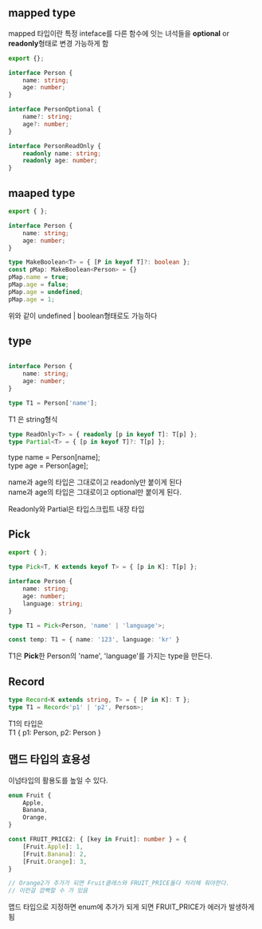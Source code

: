 ## mapped type

mapped 타입이란 특정 inteface를 다른 함수에 잇는 녀석들을 **optional** or **readonly**형태로 변경 가능하게 함
```ts
export {};

interface Person {
    name: string;
    age: number;
}

interface PersonOptional {
    name?: string;
    age?: number;
}

interface PersonReadOnly {
    readonly name: string;
    readonly age: number;
}


```

## maaped type 
```ts
export { };

interface Person {
    name: string;
    age: number;
}

type MakeBoolean<T> = { [P in keyof T]?: boolean };
const pMap: MakeBoolean<Person> = {}
pMap.name = true;
pMap.age = false;
pMap.age = undefined;
pMap.age = 1;
```
위와 같이 undefined | boolean형태로도 가능하다

## type

```ts

interface Person {
    name: string;
    age: number;
}

type T1 = Person['name'];
```

T1 은 string형식

```ts
type ReadOnly<T> = { readonly [p in keyof T]: T[p] };
type Partial<T> = { [p in keyof T]?: T[p] };
```
type name = Person[name];  
type age = Person[age];  

name과 age의 타입은 그대로이고 readonly만 붙이게 된다  
name과 age의 타입은 그대로이고 optional만 붙이게 된다.

Readonly와 Partial은 타입스크립트 내장 타입


## Pick
```ts
export { };

type Pick<T, K extends keyof T> = { [p in K]: T[p] };

interface Person {
    name: string;
    age: number;
    language: string;
}

type T1 = Pick<Person, 'name' | 'language'>;

const temp: T1 = { name: '123', language: 'kr' }
```

T1은 **Pick**한 Person의 'name', 'language'를 가지는 type을 만든다.

## Record
```ts
type Record<K extends string, T> = { [P in K]: T };
type T1 = Record<'p1' | 'p2', Person>;

```

T1의 타입은   
T1 {
    p1: Person,
    p2: Person
}

## 맵드 타입의 효용성
이넘타입의 활용도를 높일 수 있다.
```ts
enum Fruit {
    Apple,
    Banana,
    Orange,
}

const FRUIT_PRICE2: { [key in Fruit]: number } = {
    [Fruit.Apple]: 1,
    [Fruit.Banana]: 2,
    [Fruit.Orange]: 3,
}

// Orange2가 추가가 되면 Fruit클래스와 FRUIT_PRICE둘다 처리해 줘야한다.
// 이런걸 깜빡할 수 가 있음
```

맵드 타입으로 지정하면 enum에 추가가 되게 되면 FRUIT_PRICE가 에러가 발생하게 됨